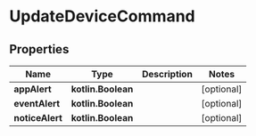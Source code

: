 
# UpdateDeviceCommand

## Properties
Name | Type | Description | Notes
------------ | ------------- | ------------- | -------------
**appAlert** | **kotlin.Boolean** |  |  [optional]
**eventAlert** | **kotlin.Boolean** |  |  [optional]
**noticeAlert** | **kotlin.Boolean** |  |  [optional]



